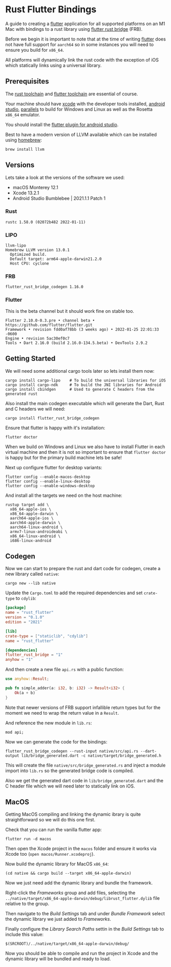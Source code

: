 # Rust Flutter Bindings

A guide to creating a [flutter][] application for all supported platforms on an M1 Mac with bindings to a rust library using [flutter rust bridge][] (FRB).

Before we begin it is important to note that at the time of writing [flutter][] does not have full support for `aarch64` so in some instances 
you will need to ensure you build for `x86_64`.

All platforms will dynamically link the rust code with the exception of iOS which statically links using a universal library.

## Prerequisites

The [rust toolchain][] and [flutter toolchain][] are essential of course.

Your machine should have [xcode][] with the developer tools installed, [android studio][], [parallels][] to build for Windows and Linux as well as the Rosetta `x86_64` emulator.

You should install the [flutter plugin for android studio][].

Best to have a modern version of LLVM available which can be installed using [homebrew][]:

```
brew install llvm
```

## Versions

Lets take a look at the versions of the software we used:

* macOS Monterey 12.1
* Xcode 13.2.1
* Android Studio Bumblebee | 2021.1.1 Patch 1

### Rust

```
rustc 1.58.0 (02072b482 2022-01-11)
```

### LIPO

```
llvm-lipo
Homebrew LLVM version 13.0.1
  Optimized build.
  Default target: arm64-apple-darwin21.2.0
  Host CPU: cyclone
```

### FRB

```
flutter_rust_bridge_codegen 1.16.0
```

### Flutter

This is the beta channel but it should work fine on stable too.

```
Flutter 2.10.0-0.3.pre • channel beta • https://github.com/flutter/flutter.git
Framework • revision fdd0af78bb (3 weeks ago) • 2022-01-25 22:01:33 -0600
Engine • revision 5ac30ef0c7
Tools • Dart 2.16.0 (build 2.16.0-134.5.beta) • DevTools 2.9.2
```

## Getting Started

We will need some additional cargo tools later so lets install them now:

```
cargo install cargo-lipo    # To build the universal libraries for iOS
cargo install cargo-ndk     # To build the JNI libraries for Android
cargo install cbindgen      # Used to generate C headers from the generated rust
```

Also install the main codegen executable which will generate the Dart, Rust and C headers we will need:

```
cargo install flutter_rust_bridge_codegen
```

Ensure that flutter is happy with it's installation:

```
flutter doctor
```

When we build on Windows and Linux we also have to install Flutter in each virtual machine and then it is not so important to ensure that `flutter doctor` is happy but for the primary build machine lets be safe!

Next up configure flutter for desktop variants:

```
flutter config --enable-macos-desktop
flutter config --enable-linux-desktop
flutter config --enable-windows-desktop
```

And install all the targets we need on the host machine:

```
rustup target add \
  x86_64-apple-ios \
  x86_64-apple-darwin \
  aarch64-apple-ios \
  aarch64-apple-darwin \
  aarch64-linux-android \
  armv7-linux-androideabi \
  x86_64-linux-android \
  i686-linux-android
```

## Codegen

Now we can start to prepare the rust and dart code for codegen, create a new library called `native`:

```
cargo new --lib native
```

Update the `Cargo.toml` to add the required dependencies and set `crate-type` to `cdylib`:

```toml
[package]
name = "rust_flutter"
version = "0.1.0"
edition = "2021"

[lib]
crate-type = ["staticlib", "cdylib"]
name = "rust_flutter"

[dependencies]
flutter_rust_bridge = "1"
anyhow = "1"
```

And then create a new file `api.rs` with a public function:

```rust
use anyhow::Result;

pub fn simple_adder(a: i32, b: i32) -> Result<i32> {
    Ok(a + b)
}
```

Note that newer versions of FRB support infallible return types but for the moment we need to wrap the return value in a `Result`.

And reference the new module in `lib.rs`:

```
mod api;
```

Now we can generate the code for the bindings:

```
flutter_rust_bridge_codegen --rust-input native/src/api.rs --dart-output lib/bridge_generated.dart -c native/target/bridge_generated.h
```

This will create the file `native/src/bridge_generated.rs` and inject a module import into `lib.rs` so the generated bridge code is compiled.

Also we get the generated dart code in `lib/bridge_generated.dart` and the C header file which we will need later to statically link on iOS.

## MacOS

Getting MacOS compiling and linking the dynamic ibrary is quite straightforward so we will do this one first.

Check that you can run the vanilla flutter app:

```
flutter run -d macos
```

Then open the Xcode project in the `macos` folder and ensure it works via Xcode too (`open macos/Runner.xcodeproj`).

Now build the dynamic library for MacOS `x86_64`:

```
(cd native && cargo build --target x86_64-apple-darwin)
```

Now we just need add the dynamic library and bundle the framework.


Right-click the *Frameworks* group and add files, selecting the `../native/target/x86_64-apple-darwin/debug/librust_flutter.dylib` file relative to the group.

Then navigate to the *Build Settings* tab and under *Bundle Framework* select the dynamic library we just added to *Frameworks*.

Finally configure the *Library Search Paths* settin in the *Build Settings* tab to include this value:

```
$(SRCROOT)/../native/target/x86_64-apple-darwin/debug/
```

Now you should be able to compile and run the project in Xcode and the dynamic library will be bundled and ready to load.

[homebrew]: https://brew.sh/
[rust toolchain]: https://www.rust-lang.org/tools/install
[flutter toolchain]: https://docs.flutter.dev/get-started/install/macos
[flutter rust bridge]: https://github.com/fzyzcjy/flutter_rust_bridge
[flutter]: https://flutter.dev
[parallels]: https://www.parallels.com/
[xcode]: https://developer.apple.com/xcode/
[android studio]: https://developer.android.com/studio/
[flutter plugin for android studio]: https://docs.flutter.dev/development/tools/devtools/android-studio


